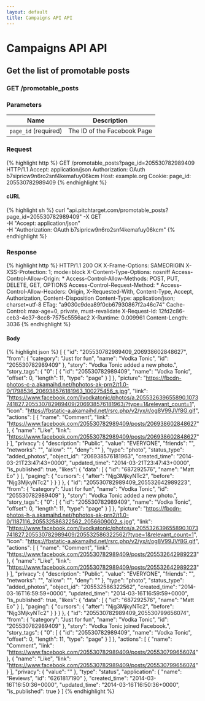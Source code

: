 ```yaml
---
layout: default
title: Campaigns API API
---
```


# Campaigns API API

## Get the list of promotable posts

### GET /promotable_posts


### Parameters

Name | Description |
-----|-------------|
`page_id` (required) | The ID of the Facebook Page |

### Request

{% highlight http %}
GET /promotable_posts?page_id=205530782989409 HTTP/1.1
Accept: application/json
Authorization: OAuth b7sipricw9n6ro2snf4kemafuy06kcm
Host: example.org
Cookie: 
page_id: 205530782989409
{% endhighlight %}


#### cURL

{% highlight sh %}
curl "api.pitchtarget.com/promotable_posts?page_id=205530782989409" -X GET \
	-H "Accept: application/json" \
	-H "Authorization: OAuth b7sipricw9n6ro2snf4kemafuy06kcm"
{% endhighlight %}

### Response

{% highlight http %}
HTTP/1.1 200 OK
X-Frame-Options: SAMEORIGIN
X-XSS-Protection: 1; mode=block
X-Content-Type-Options: nosniff
Access-Control-Allow-Origin: *
Access-Control-Allow-Methods: POST, PUT, DELETE, GET, OPTIONS
Access-Control-Request-Method: *
Access-Control-Allow-Headers: Origin, X-Requested-With, Content-Type, Accept, Authorization, Content-Disposition
Content-Type: application/json; charset=utf-8
ETag: "a9030c9dea89f0cb67930867f2a46c74"
Cache-Control: max-age=0, private, must-revalidate
X-Request-Id: 12fd2c86-ceb3-4e37-8cc8-7575c5556ac2
X-Runtime: 0.009961
Content-Length: 3036
{% endhighlight %}

#### Body

{% highlight json %}
[
  {
    "id": "205530782989409_206938602848627",
    "from": {
      "category": "Just for fun",
      "name": "Vodka Tonic",
      "id": "205530782989409"
    },
    "story": "Vodka Tonic added a new photo.",
    "story_tags": {
      "0": [
        {
          "id": "205530782989409",
          "name": "Vodka Tonic",
          "offset": 0,
          "length": 11,
          "type": "page"
        }
      ]
    },
    "picture": "https://fbcdn-photos-c-a.akamaihd.net/hphotos-ak-prn2/t1.0-0/1798536_206938576181963_100275456_s.jpg",
    "link": "https://www.facebook.com/ilvodkatonic/photos/a.205532639655890.1073741827.205530782989409/206938576181963/?type=1&relevant_count=1",
    "icon": "https://fbstatic-a.akamaihd.net/rsrc.php/v2/yx/r/og8V99JVf8G.gif",
    "actions": [
      {
        "name": "Comment",
        "link": "https://www.facebook.com/205530782989409/posts/206938602848627"
      },
      {
        "name": "Like",
        "link": "https://www.facebook.com/205530782989409/posts/206938602848627"
      }
    ],
    "privacy": {
      "description": "Public",
      "value": "EVERYONE",
      "friends": "",
      "networks": "",
      "allow": "",
      "deny": ""
    },
    "type": "photo",
    "status_type": "added_photos",
    "object_id": "206938576181963",
    "created_time": "2014-03-21T23:47:43+0000",
    "updated_time": "2014-03-21T23:47:43+0000",
    "is_published": true,
    "likes": {
      "data": [
        {
          "id": "687292576",
          "name": "Matt Eo"
        }
      ],
      "paging": {
        "cursors": {
          "after": "Njg3MjkyNTc2",
          "before": "Njg3MjkyNTc2"
        }
      }
    }
  },
  {
    "id": "205530782989409_205532642989223",
    "from": {
      "category": "Just for fun",
      "name": "Vodka Tonic",
      "id": "205530782989409"
    },
    "story": "Vodka Tonic added a new photo.",
    "story_tags": {
      "0": [
        {
          "id": "205530782989409",
          "name": "Vodka Tonic",
          "offset": 0,
          "length": 11,
          "type": "page"
        }
      ]
    },
    "picture": "https://fbcdn-photos-h-a.akamaihd.net/hphotos-ak-prn2/t1.0-0/1187116_205532586322562_2056609002_s.jpg",
    "link": "https://www.facebook.com/ilvodkatonic/photos/a.205532639655890.1073741827.205530782989409/205532586322562/?type=1&relevant_count=1",
    "icon": "https://fbstatic-a.akamaihd.net/rsrc.php/v2/yx/r/og8V99JVf8G.gif",
    "actions": [
      {
        "name": "Comment",
        "link": "https://www.facebook.com/205530782989409/posts/205532642989223"
      },
      {
        "name": "Like",
        "link": "https://www.facebook.com/205530782989409/posts/205532642989223"
      }
    ],
    "privacy": {
      "description": "Public",
      "value": "EVERYONE",
      "friends": "",
      "networks": "",
      "allow": "",
      "deny": ""
    },
    "type": "photo",
    "status_type": "added_photos",
    "object_id": "205532586322562",
    "created_time": "2014-03-16T16:59:59+0000",
    "updated_time": "2014-03-16T16:59:59+0000",
    "is_published": true,
    "likes": {
      "data": [
        {
          "id": "687292576",
          "name": "Matt Eo"
        }
      ],
      "paging": {
        "cursors": {
          "after": "Njg3MjkyNTc2",
          "before": "Njg3MjkyNTc2"
        }
      }
    }
  },
  {
    "id": "205530782989409_205530799656074",
    "from": {
      "category": "Just for fun",
      "name": "Vodka Tonic",
      "id": "205530782989409"
    },
    "story": "Vodka Tonic joined Facebook.",
    "story_tags": {
      "0": [
        {
          "id": "205530782989409",
          "name": "Vodka Tonic",
          "offset": 0,
          "length": 11,
          "type": "page"
        }
      ]
    },
    "actions": [
      {
        "name": "Comment",
        "link": "https://www.facebook.com/205530782989409/posts/205530799656074"
      },
      {
        "name": "Like",
        "link": "https://www.facebook.com/205530782989409/posts/205530799656074"
      }
    ],
    "privacy": {
      "value": ""
    },
    "type": "status",
    "application": {
      "name": "Reviews",
      "id": "6261817190"
    },
    "created_time": "2014-03-16T16:50:36+0000",
    "updated_time": "2014-03-16T16:50:36+0000",
    "is_published": true
  }
]
{% endhighlight %}

